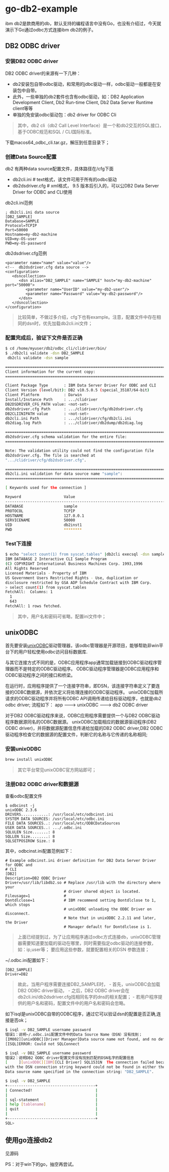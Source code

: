 # go-db2-example
ibm db2是款商用的db，默认支持的编程语言中没有Go，也没有介绍过，今天就演示下Go通过odbc方式连接ibm db2的例子。

## DB2 ODBC driver
### 安装DB2 ODBC driver
DB2 ODBC driver的来源有一下几种：
- db2安装包自带odbc驱动，和常用的jdbc驱动一样，odbc驱动一般都是在安装包中自带。
- 此外，一些单独的db2套件也含有odbc驱动，如：DB2 Application Development Client, Db2 Run-time Client, Db2 Data Server Runtime client等等
- 单独的免安装odbc驱动包：db2 driver for ODBC Cli

> 其中，db2 cli（db2 Call Level Interface）是一个和db2交互的SQL接口，基于ODBC规范和SQL / CLI国际标准。

下载macos64_odbc_cli.tar.gz，解压到任意目录下；

### 创建Data Source配置
db2 有两种data source配置文件，具体路径在<install-odbc-dir>/cfg下面
- db2cli.ini       # text格式，该文件可用于所有的odbc驱动
- db2dsdriver.cfg  # xml格式， 9.5 版本后引入的，可以公DB2 Data Server Driver for ODBC and CLI使用

db2cli.ini范例
```
; db2cli.ini data source
[DB2_SAMPLE]
Database=SAMPLE
Protocol=TCPIP
Port=50000
Hostname=my-db2-machine
UID=my-OS-user
PWD=my-OS-password
```

db2dsdriver.cfg范例
```
<parameter name="name" value="value"/>
<!--  db2dsdriver.cfg data source -->
<configuration>
   <dsncollection>
      <dsn alias="DB2_SAMPLE" name="SAMPLE" host="my-db2-machine" port="50000">
         <parameter name="UserID" value="my-db2-user"/>
         <parameter name="Password" value="my-db2-password"/>
      </dsn>
   </dsncollection>
</configuration>
```
> 比较简单，不做过多介绍，cfg下也有example。注意，配置文件中存在相同的dsn时，优先加载db2cli.ini文件；

### 配置完成后，验证下文件是否正确
```bash
$ cd /home/myuser/db2/odbc_cli/clidriver/bin/
$ ./db2cli validate -dsn DB2_SAMPLE
 db2cli validate -dsn sample

===============================================================================
Client information for the current copy:
===============================================================================

Client Package Type       : IBM Data Server Driver For ODBC and CLI
Client Version (level/bit): DB2 v10.5.0.5 (special_35187/64-bit)
Client Platform           : Darwin
Install/Instance Path     : .../clidriver
DB2DSDRIVER_CFG_PATH value: <not-set>
db2dsdriver.cfg Path      : .../clidriver/cfg/db2dsdriver.cfg
DB2CLIINIPATH value       : <not-set>
db2cli.ini Path           : .../clidriver/cfg/db2cli.ini
db2diag.log Path          : .../clidriver/db2dump/db2diag.log

===============================================================================
db2dsdriver.cfg schema validation for the entire file:
===============================================================================

Note: The validation utility could not find the configuration file
db2dsdriver.cfg. The file is searched at
".../clidriver/cfg/db2dsdriver.cfg".

===============================================================================
db2cli.ini validation for data source name "sample":
===============================================================================

[ Keywords used for the connection ]

Keyword                   Value
---------------------------------------------------------------------------
DATABASE                  sample
PROTOCOL                  TCPIP
HOSTNAME                  127.0.0.1
SERVICENAME               50000
UID                       db2inst1
PWD                       ********
```

### Test下连接
```bash
$ echo "select count(1) from syscat.tables" |db2cli execsql -dsn sample [ -user *** -passwd *** ]
IBM DATABASE 2 Interactive CLI Sample Program
(C) COPYRIGHT International Business Machines Corp. 1993,1996
All Rights Reserved
Licensed Materials - Property of IBM
US Government Users Restricted Rights - Use, duplication or
disclosure restricted by GSA ADP Schedule Contract with IBM Corp.
> select count(1) from syscat.tables
FetchAll:  Columns: 1
  1
  643
FetchAll: 1 rows fetched.
```
> 其中，用户名和密码可省略，配置ini文件中；

## unixODBC
首先要安装[unixODBC](http://www.unixodbc.org/)驱动管理器，该odbc管理器是开源项目，能够帮助非win平台下的用户轻松使用odbc访问目标数据库.

与其它连接方式不同的是，ODBC应用程序app通常加载链接到ODBC驱动程序管理器而不是特定的ODBC驱动程序。
ODBC驱动程序管理器是ODBC应用程序和ODBC驱动程序之间的接口和桥梁。

在运行时，应用程序提供了一个连接字符串，即DSN，该连接字符串定义了要连接的ODBC数据源，并依次定义将处理连接的ODBC驱动程序。
unixODBC加载所请求的ODBC驱动程序并将所有ODBC API调用传递给目标驱动程序，也就是db2 odbc driver;
流程如下：
app ---> unixODBC ---> db2 ODBC driver

对于DB2 ODBC驱动程序来说，ODBC应用程序需要提供一个与DB2 ODBC驱动程序数据源同名的ODBC数据源。
unixODBC加载相应的数据源驱动程序(DB2 ODBC driver)，并将数据源配置信息传递给加载的DB2 ODBC driver,DB2 ODBC驱动程序检查它的数据源的配置文件，判断它的名称与它传递的名称相同;

### 安装unixODBC
```bash
brew install unixODBC
```

> 其它平台常见unixODBC官方网站即可；

### 注册DB2 ODBC driver和数据源
查看odbc配置文件
```
$ odbcinst -j
unixODBC 2.3.6
DRIVERS............: /usr/local/etc/odbcinst.ini
SYSTEM DATA SOURCES: /usr/local/etc/odbc.ini
FILE DATA SOURCES..: /usr/local/etc/ODBCDataSources
USER DATA SOURCES..: .../.odbc.ini
SQLULEN Size.......: 8
SQLLEN Size........: 8
SQLSETPOSIROW Size.: 8
```

其中，odbcinst.ini配置范例如下：
```
# Example odbcinst.ini driver definition for DB2 Data Server Driver for ODBC and
# CLI
[DB2]
Description=DB2 ODBC Driver
Driver=/usr/lib/libdb2.so # Replace /usr/lib with the directory where your
                          # driver shared object is located.
Fileusage=1               #
Dontdlclose=1             # IBM recommend setting Dontdlclose to 1, which stops
                          # unixODBC unloading the ODBC Driver on disconnect.
                          # Note that in unixODBC 2.2.11 and later, the Driver
                          # Manager default for Dontdlclose is 1.
```
> 上面已经提到过，为了让应用程序通过odbc方式连接db，unixODBC管理器需要知道要加载的驱动在哪里，同时需要指定odbc驱动的连接参数，如：ip,user等；
要应用这些参数，就要配置相关的DSN 参数连接；

~/.odbc.ini配置如下：
```
[DB2_SAMPLE]
Driver=DB2
```
> 故此，当用户程序需要连接DB2_SAMPLE时，
    - 首先，unixODBC会加载DB2 ODBC driver驱动，
    - 之后，DB2 ODBC driver会在db2cli.ini/db2dsdriver.cfg找相同名字的dns的相关配置；
    - 若用户程序提供的用户名和密码，配置文件中的用户名和密码会忽略。

如下isql是unixODBC自带的ODBC程序，通过它可以验证dsn的配置是否正确,连接是否ok；
```bash
$ isql -v DB2_SAMPLE username password
错误1：说明~/.odbc.ini配置文件中的Data Source Name（DSN）没有找到；
[IM002][unixODBC][Driver Manager]Data source name not found, and no default driver specified
[ISQL]ERROR: Could not SQLConnect

$ isql -v DB2_SAMPLE username password
错误2：说明DB2 ODBC driver配置文件没有找到匹配的DSN名字的配置信息
[     ][unixODBC][IBM][CLI Driver] SQL1531N  The connection failed because the name specified
with the DSN connection string keyword could not be found in either the db2dsdriver.cfg configuration file or the db2cli.ini configuration file.
Data source name specified in the connection string: "DB2_SAMPLE".

$ isql -v DB2_SAMPLE
+---------------------------------------+
| Connected!                            |
|                                       |
| sql-statement                         |
| help [tablename]                      |
| quit                                  |
|                                       |
+---------------------------------------+
SQL>
```

## 使用go连接db2
见源码


PS：对于win下的go，抽空再尝试。